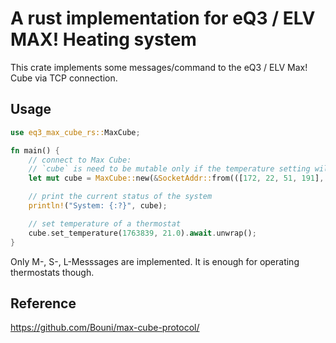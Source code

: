 # A rust implementation for eQ3 / ELV MAX! Heating system

This crate implements some messages/command to the eQ3 / ELV Max! Cube via TCP connection.

## Usage

```rust
use eq3_max_cube_rs::MaxCube;

fn main() {
    // connect to Max Cube:
    // `cube` is need to be mutable only if the temperature setting will be changed.
    let mut cube = MaxCube::new(&SocketAddr::from(([172, 22, 51, 191], 62910))).await.unwrap();

    // print the current status of the system
    println!("System: {:?}", cube);

    // set temperature of a thermostat
    cube.set_temperature(1763839, 21.0).await.unwrap();
}

```

Only M-, S-, L-Messsages are implemented. It is enough for operating thermostats though.


## Reference

https://github.com/Bouni/max-cube-protocol/
